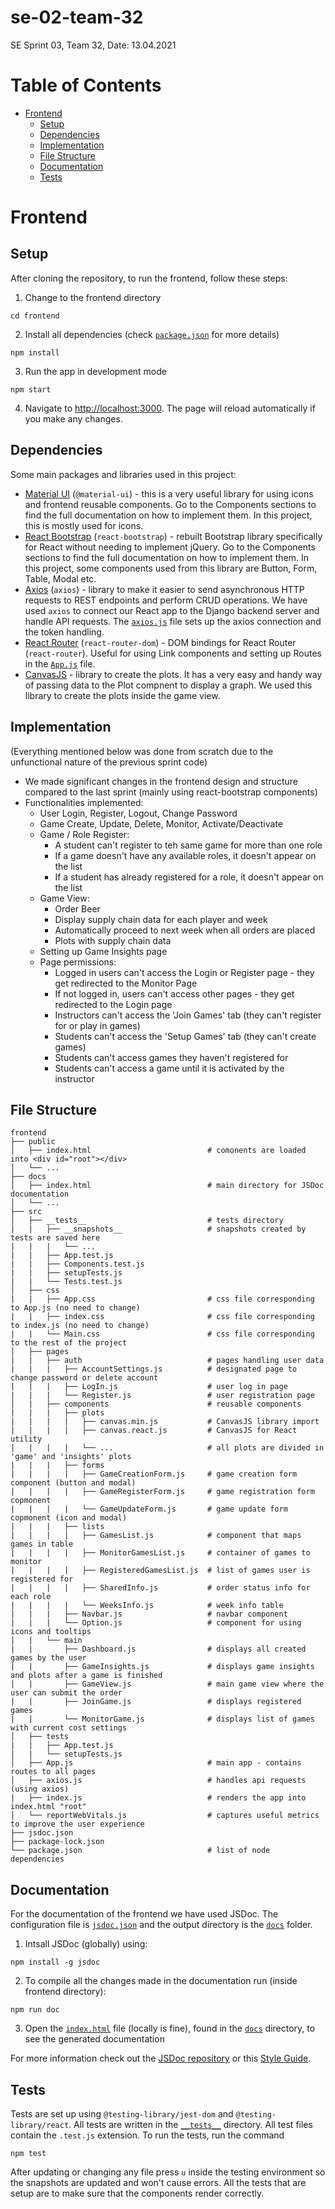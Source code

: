 # se-02-team-32

SE Sprint 03, Team 32, Date: 13.04.2021

# Table of Contents
* [Frontend](#frontend)
  + [Setup](#setup)
  + [Dependencies](#dependencies)
  + [Implementation](#implementation)
  + [File Structure](#file-structure)
  + [Documentation](#documentation)
  + [Tests](#tests)

# Frontend

## Setup
After cloning the repository, to run the frontend, follow these steps:
1. Change to the frontend directory
```
cd frontend
```
2. Install all dependencies (check [`package.json`](package.json) for more details)
```
npm install
```
3. Run the app in development mode
```
npm start
```
4. Navigate to [http://localhost:3000](http://localhost:3000). The page will reload automatically if you make any changes.

## Dependencies
Some main packages and libraries used in this project:
* [Material UI](https://material-ui.com) (`@material-ui`) - this is a very useful library for using icons and frontend reusable components. Go to the Components sections to find the full documentation on how to implement them. In this project, this is mostly used for icons.
* [React Bootstrap](https://react-bootstrap.netlify.app/getting-started/introduction/) (`react-bootstrap`) - rebuilt Bootstrap library specifically for React without needing to implement jQuery. Go to the Components sections to find the full documentation on how to implement them. In this project, some components used from this library are Button, Form, Table, Modal etc.
* [Axios](https://github.com/axios/axios) (`axios`) - library to make it easier to send asynchronous HTTP requests to REST endpoints and perform CRUD operations. We have used `axios` to connect our React app to the Django backend server and handle API requests. The [`axios.js`](src/axios.js) file sets up the axios connection and the token handling.
* [React Router](https://reactrouter.com/web/guides/quick-start) (`react-router-dom`) - DOM bindings for React Router (`react-router`). Useful for using Link components and setting up Routes in the [`App.js`](src/App.js) file.
* [CanvasJS](https://canvasjs.com/react-charts/) - library to create the plots. It has a very easy and handy way of passing data to the Plot compnent to display a graph. We used this library to create the plots inside the game view.

## Implementation
(Everything mentioned below was done from scratch due to the unfunctional nature of the previous sprint code)

* We made significant changes in the frontend design and structure compared to the last sprint (mainly using react-bootstrap components)
* Functionalities implemented:
    + User Login, Register, Logout, Change Password
    + Game Create, Update, Delete, Monitor, Activate/Deactivate
    + Game / Role Register:
      - A student can't register to teh same game for more than one role
      - If a game doesn't have any available roles, it doesn't appear on the list
      - If a student has already registered for a role, it doesn't appear on the list
    + Game View: 
      - Order Beer 
      - Display supply chain data for each player and week
      - Automatically proceed to next week when all orders are placed
      - Plots with supply chain data
    + Setting up Game Insights page
    + Page permissions:
      - Logged in users can't access the Login or Register page - they get redirected to the Monitor Page
      - If not logged in, users can't access other pages - they get redirected to the Login page
      - Instructors can't access the 'Join Games' tab (they can't register for or play in games)
      - Students can't access the 'Setup Games' tab (they can't create games)
      - Students can't access games they haven't registered for
      - Students can't access a game until it is activated by the instructor

## File Structure
```
frontend 
├── public                                   
│   ├── index.html                          # comonents are loaded into <div id="root"></div>
│   └── ...
├── docs                               
│   ├── index.html                          # main directory for JSDoc documentation
│   └── ...
├── src
│   ├── __tests__                           # tests directory
|   |   ├── __snapshots__                   # snapshots created by tests are saved here
|   |   |   └── ...                      
|   |   ├── App.test.js                
|   |   ├── Components.test.js                    
|   |   ├── setupTests.js                    
|   |   └── Tests.test.js                
│   ├── css
|   |   ├── App.css                         # css file corresponding to App.js (no need to change)
|   |   ├── index.css                       # css file corresponding to index.js (no need to change)
|   |   └── Main.css                        # css file corresponding to the rest of the project
│   ├── pages
|   |   ├── auth                            # pages handling user data
|   |   |   ├── AccountSettings.js          # designated page to change password or delete account 
|   |   |   ├── LogIn.js                    # user log in page
|   |   |   └── Register.js                 # user registration page
│   |   ├── components                      # reusable components
|   |   |   ├── plots                        
|   |   |   |   ├── canvas.min.js           # CanvasJS library import
|   |   |   |   ├── canvas.react.js         # CanvasJS for React utility
|   |   |   |   └── ...                     # all plots are divided in 'game' and 'insights' plots
|   |   |   ├── forms
|   |   |   |   ├── GameCreationForm.js     # game creation form component (button and modal)
|   |   |   |   ├── GameRegisterForm.js     # game registration form copmonent
|   |   |   |   └── GameUpdateForm.js       # game update form copmonent (icon and modal)
|   |   |   ├── lists
|   |   |   |   ├── GamesList.js            # component that maps games in table
|   |   |   |   ├── MonitorGamesList.js     # container of games to monitor
|   |   |   |   ├── RegisteredGamesList.js  # list of games user is registered for
|   |   |   |   ├── SharedInfo.js           # order status info for each role
|   |   |   |   └── WeeksInfo.js            # week info table
|   |   |   ├── Navbar.js                   # navbar component
|   |   |   └── Option.js                   # component for using icons and tooltips
|   |   └── main                             
|   |       ├── Dashboard.js                # displays all created games by the user
|   |       ├── GameInsights.js             # displays game insights and plots after a game is finished
|   |       ├── GameView.js                 # main game view where the user can submit the order
|   |       ├── JoinGame.js                 # displays registered games
|   |       └── MonitorGame.js              # displays list of games with current cost settings
│   ├── tests
|   |   ├── App.test.js
|   |   └── setupTests.js
│   ├── App.js                              # main app - contains routes to all pages
│   ├── axios.js                            # handles api requests (using axios)
|   ├── index.js                            # renders the app into index.html "root"
│   └── reportWebVitals.js                  # captures useful metrics to improve the user experience
├── jsdoc.json 
├── package-lock.json 
└── package.json                            # list of node dependencies
```

## Documentation
For the documentation of the frontend we have used JSDoc. The configuration file is [`jsdoc.json`](jsdoc.json) and the output directory is the [`docs`](docs) folder.
1. Intsall JSDoc (globally) using:
```
npm install -g jsdoc
```
2. To compile all the changes made in the documentation run (inside frontend directory):
```
npm run doc
```
3. Open the [`index.html`](docs/index.html) file (locally is fine), found in the [`docs`](docs) directory, to see the generated documentation

For more information check out the [JSDoc repository](https://github.com/jsdoc/jsdoc) or this [Style Guide](https://github.com/shri/JSDoc-Style-Guide#links).

## Tests
Tests are set up using `@testing-library/jest-dom` and `@testing-library/react`. All tests are written in the [`__tests__`](src/__tests__) directory. All test files contain the `.test.js` extension. To run the tests, run the command 
```
npm test
```
After updating or changing any file press `u` inside the testing environment so the snapshots are updated and won't cause errors.
All the tests that are setup are to make sure that the components render correctly.